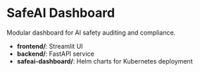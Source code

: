 # SafeAI Dashboard
Modular dashboard for AI safety auditing and compliance.
- **frontend/**: Streamlit UI
- **backend/**: FastAPI service
- **safeai-dashboard/**: Helm charts for Kubernetes deployment
